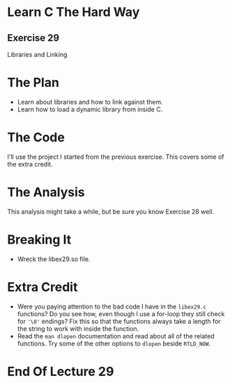 Learn C The Hard Way
=======

Exercise 29
----

Libraries and Linking



The Plan
====

* Learn about libraries and how to link against them.
* Learn how to load a dynamic library from inside C.



The Code
====

I'll use the project I started from the previous exercise.
This covers some of the extra credit.



The Analysis
====

This analysis might take a while, but be sure you know Exercise 28 well.



Breaking It
====

* Wreck the libex29.so file.



Extra Credit
====

* Were you paying attention to the bad code I have in the ``libex29.c`` functions?
  Do you see how, even though I use a for-loop they still check for ``'\0'``
  endings?  Fix this so that the functions always take a length for the
  string to work with inside the function.
* Read the ``man dlopen`` documentation and read about all of the
  related functions.  Try some of the other options to ``dlopen``
  beside ``RTLD_NOW``.




End Of Lecture 29
=====


